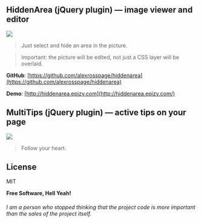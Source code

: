 

## HiddenArea (jQuery plugin) — image viewer and editor
![](https://github.com/alexrosspage/pics/blob/main/FOMA.png)

> Just select and hide an area in the picture.

> Important: the picture will be edited, not just a СSS layer will be overlaid.

**GitHub**: [https://github.com/alexrosspage/hiddenarea](https://github.com/alexrosspage/hiddenarea)

**Demo**: [http://hiddenarea.epizy.com](http://hiddenarea.epizy.com/)




## MultiTips (jQuery plugin) — active tips on your page
![](https://pandao.github.io/editor.md/examples/images/4.jpg)

> Follow your heart.
> 
## License

MIT

**Free Software, Hell Yeah!**
###### I am a person who stopped thinking that the project code is more important than the sales of the project itself.
